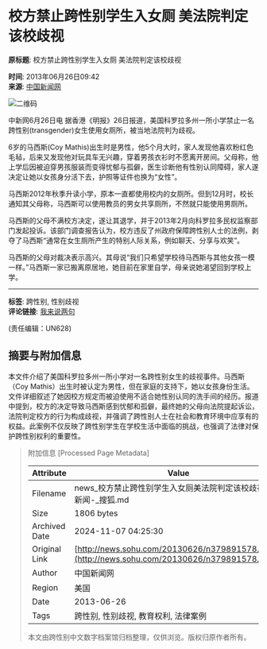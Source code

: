 # 校方禁止跨性别学生入女厕 美法院判定该校歧视

**原标题**: 校方禁止跨性别学生入女厕 美法院判定该校歧视

**时间**: 2013年06月26日09:42  
**来源**: [中国新闻网](https://www.chinanews.com/gj/2013/06-26/4970178.shtml)  

![二维码](https://s1.rr.itc.cn/qrcode/m/n/379891578.png)

中新网6月26日电 据香港《明报》26日报道，美国科罗拉多州一所小学禁止一名跨性别(transgender)女生使用女厕所，被当地法院判为歧视。

6岁的马西斯(Coy Mathis)出生时是男性，他5个月大时，家人发现他喜欢粉红色毛毡，后来又发现他对玩具车无兴趣，穿着男孩衣衫时不愿离开房间。父母称，他上学后因被迫穿男孩服装而变得忧郁与孤僻，医生诊断他有性别认同障碍，家人遂决定让她以女孩身分活下去，护照等证件也换为“女性”。

马西斯2012年秋季升读小学，原本一直都使用校内的女厕所。但到12月时，校长通知其父母称，马西斯可以使用教员的男女共享厕所，不然就只能使用男厕所。

马西斯的父母不满校方决定，遂让其退学，并于2013年2月向科罗拉多民权监察部门发起投诉。该部门调查报告认为，校方违反了州政府保障跨性别人士的法例，剥夺了马西斯“通常在女生厕所产生的特别人际关系，例如聊天、分享与欢笑”。

马西斯的父母对裁决表示高兴。其母说“我们只希望学校待马西斯与其他女孩一模一样。”马西斯一家已搬离原居地，她目前在家里自学，母亲说她渴望回到学校上学。

---
**标签**: 跨性别, 性别歧视  
**评论链接**: [我来说两句](https://pinglun.sohu.com/s379891578.html)  

(责任编辑：UN628)

## 摘要与附加信息

<!-- tcd_abstract -->
本文件介绍了美国科罗拉多州一所小学对一名跨性别女生的歧视事件。马西斯（Coy Mathis）出生时被认定为男性，但在家庭的支持下，她以女孩身份生活。文件详细叙述了她因校方规定而被迫使用不适合她性别认同的洗手间的经历。报道中提到，校方的决定导致马西斯感到忧郁和孤僻，最终她的父母向法院提起诉讼，法院判定校方的行为构成歧视，并强调了跨性别人士在社会和教育环境中应享有的权益。此案例不仅反映了跨性别学生在学校生活中面临的挑战，也强调了法律对保护跨性别权利的重要性。
<!-- tcd_abstract_end -->

> 附加信息 [Processed Page Metadata]
>
> | Attribute       | Value                                  |
> |-----------------|----------------------------------------|
> | Filename        | news_校方禁止跨性别学生入女厕美法院判定该校歧视_-_新闻-_搜狐.md                             |
> | Size            | 1806 bytes                           |
> | Archived Date   | 2024-11-07 04:25:30                             |
> | Original Link   | [http://news.sohu.com/20130626/n379891578.shtml](http://news.sohu.com/20130626/n379891578.shtml)                       |
> | Author          | 中国新闻网                               |
> | Region          | 美国                               |
> | Date            | 2013-06-26                                 |
> | Tags            | 跨性别, 性别歧视, 教育权利, 法律案例                                 |
>
> 本文由跨性别中文数字档案馆归档整理，仅供浏览。版权归原作者所有。
>